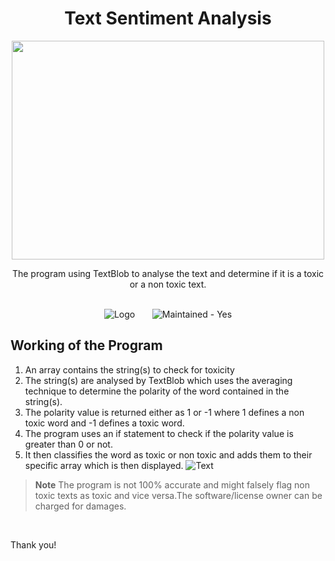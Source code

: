 # <div align="center">Text Sentiment Analysis</div> 
 <p align="center">
  <img 
    width="500"
    height="350"
    src="https://user-images.githubusercontent.com/96690322/188764931-ffe77a5d-e849-4b38-938a-eeb001eab6e9.jpeg"
  >
</p>
<div align = "center">
The program using TextBlob to analyse the text and determine if it is a toxic or a non toxic text. 

<br>
<br>

![Logo](https://img.shields.io/github/commit-activity/w/Coding-Storm/Text-Sentimetal-Analysis?color=brightgreen&label=commits&logo=python&logoColor=gold&style=for-the-badge) &nbsp; &nbsp; &nbsp; ![Maintained - Yes](https://img.shields.io/badge/Maintained-Yes-lightgreen?style=for-the-badge&logo=github&logoColor=gold)
</div>

## Working of the Program
1. An array contains the string(s) to check for toxicity 
2. The string(s) are analysed by TextBlob which uses the averaging technique to determine the polarity of the word contained in the string(s).
3. The polarity value is returned either as 1 or -1 where 1 defines a non toxic word and -1 defines a toxic word.
4. The program uses an if statement to check if the polarity value is greater than 0 or not.
5. It then classifies the word as toxic or non toxic and adds them to their specific array which is then displayed.
![Text](https://user-images.githubusercontent.com/96690322/188584499-75e4e382-8606-4d2d-a0d1-63914ccb5b47.png)

> __Note__
The program is not 100% accurate and might falsely flag non toxic texts as toxic and vice versa.The software/license owner can be charged for damages.

<br>

Thank you!

